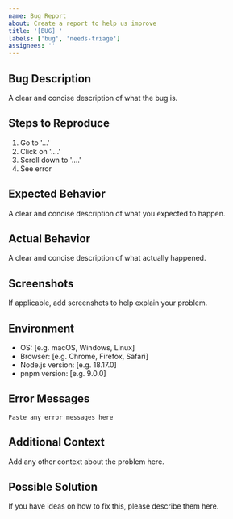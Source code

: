 ```yaml
---
name: Bug Report
about: Create a report to help us improve
title: '[BUG] '
labels: ['bug', 'needs-triage']
assignees: ''
---
```


## Bug Description

A clear and concise description of what the bug is.

## Steps to Reproduce

1. Go to '...'
2. Click on '....'
3. Scroll down to '....'
4. See error

## Expected Behavior

A clear and concise description of what you expected to happen.

## Actual Behavior

A clear and concise description of what actually happened.

## Screenshots

If applicable, add screenshots to help explain your problem.

## Environment

- OS: [e.g. macOS, Windows, Linux]
- Browser: [e.g. Chrome, Firefox, Safari]
- Node.js version: [e.g. 18.17.0]
- pnpm version: [e.g. 9.0.0]

## Error Messages

```
Paste any error messages here
```

## Additional Context

Add any other context about the problem here.

## Possible Solution

If you have ideas on how to fix this, please describe them here.
